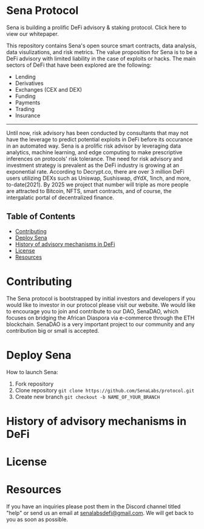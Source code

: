 # Sena Protocol
Sena is building a prolific DeFi advisory &amp; staking protocol. Click here to view our whitepaper.

This repository contains Sena's open source smart contracts, data analysis, data visulizations, and risk metrics. The value proposition for Sena is to be a DeFi advisory with limited liability in the case of exploits or hacks. The main sectors of DeFi that have been explored are the following:
- Lending
- Derivatives
- Exchanges (CEX and DEX)
- Funding
- Payments
- Trading
- Insurance

----

Until now, risk advisory has been conducted by consultants that may not have the leverage to predict potential exploits in DeFi before its occurance in an automated way. Sena is a prolific risk advisor by leveraging data analytics, machine learning, and edge computing to make prescriptive inferences on protocols' risk tolerance. The need for risk advisory and investment strategy is prevalent as the DeFi industry is growing at an exponential rate. According to Decrypt.co, there are over 3 million DeFi users utilizing DEXs such as Uniswap, Sushiswap, dYdX, 1inch, and more, to-date(2021). By 2025 we project that number will triple as more people are attracted to Bitcoin, NFTS, smart contracts, and of course, the intergalatic portal of decentralized finance.

## Table of Contents
- [Contributing](#contributing)
- [Deploy Sena](#deploy-sena)
- [History of advisory mechanisms in DeFi](#history-of-advisory-mechanisms-in-defi)
- [License](#license)
- [Resources](#resources)

# Contributing
The Sena protocol is bootstrapped by initial investors and developers if you would like to investor in our protocol please visit our website. We would like to encourage you to join and contribute to our DAO, SenaDAO, which focuses on bridging the African Diaspora via e-commerce through the ETH blockchain. SenaDAO is a very important project to our community and any contribution big or small is accepted.

# Deploy Sena
How to launch Sena:
 1. Fork repository
 3. Clone repository `git clone https://github.com/SenaLabs/protocol.git`
 4. Create new branch `git checkout -b NAME_OF_YOUR_BRANCH`
 
# History of advisory mechanisms in DeFi

# License

# Resources
If you have an inquiries please post them in the Discord channel titled "help" or send us an email at senalabsdefi@gmail.com. We will get back to you as soon as possible.
